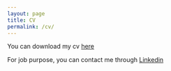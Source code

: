```yaml
---
layout: page
title: CV
permalink: /cv/
---
```

You can download my cv [here](https://github.com/ardinusawan/ardinusawan.github.io/raw/master/public/I%20Dewa%20Putu%20Ardi%20Nusawan%20CV.pdf)

For job purpose, you can contact me through [Linkedin](https://www.linkedin.com/in/ardinusawan/)
